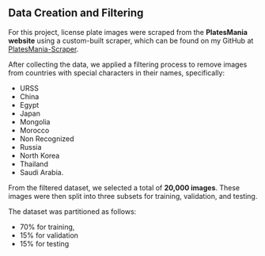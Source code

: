 ## Data Creation and Filtering

For this project, license plate images were scraped from the **PlatesMania website** using a custom-built scraper, which can be found on my GitHub at [PlatesMania-Scraper](https://github.com/ThomasDerrien/PlatesMania-Scraper).

After collecting the data, we applied a filtering process to remove images from countries with special characters in their names, specifically: 
- URSS
- China
- Egypt
- Japan
- Mongolia
- Morocco
- Non Recognized
- Russia
- North Korea
- Thailand
- Saudi Arabia.

From the filtered dataset, we selected a total of **20,000 images**. These images were then split into three subsets for training, validation, and testing. 

The dataset was partitioned as follows:
- 70% for training,
- 15% for validation
- 15% for testing





